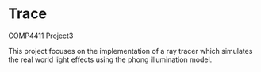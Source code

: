# Trace

COMP4411 Project3

This project focuses on the implementation of a ray tracer which simulates the real world light effects using the 
phong illumination model.
